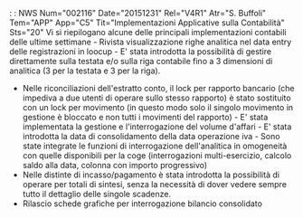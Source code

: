  :  : NWS Num="002116" Date="20151231" Rel="V4R1" Atr="S. Buffoli" Tem="APP" App="C5" Tit="Implementazioni Applicative sulla Contabilità" Sts="20"
Vi si riepilogano alcune delle principali implementazioni contabili delle ultime settimane -  Rivista visualizzazione righe analitica nel data entry delle registrazioni in loocup -  E' stata introdotta la possibilità di gestire direttamente sulla testata e/o sulla riga contabile
fino a 3 dimensioni di analitica (3 per la testata e 3 per la riga).
-  Nelle riconciliazioni dell'estratto conto, il lock per rapporto bancario (che impediva a due utenti di operare sullo stesso rapporto) è stato sostituito con un lock per movimento (in questo modo solo il singolo movimento in gestione è bloccato e non tutti i movimenti del rapporto) -  E' stata implementata la gestione e l'interrogazione del volume d'affari -  E' stata introdotta la data di consolidamento della data operazione iva -  Sono state integrate le funzioni di interrogazione dell'analitica in omogeneità con quelle disponibili per la coge (interrogazioni multi-esercizio, calcolo saldo alla data, colonna con importo progressivo)
-  Nelle distinte di incasso/pagamento è stata introdotta la possibilità di operare per totali di sintesi, senza la necessità di dover vedere sempre tutto il dettaglio delle singole scadenze.
-  Rilascio schede grafiche per interrogazione bilancio consolidato
